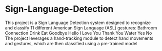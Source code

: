 # Sign-Language-Detection
This project is a Sign Language Detection system designed to recognize and classify 11 different American Sign Language (ASL) gestures:  Bathroom Connection Drink Eat Goodbye Hello I Love You Thank You Water Yes No The project leverages a hand-tracking module to detect hand movements and gestures, which are then classified using a pre-trained model
